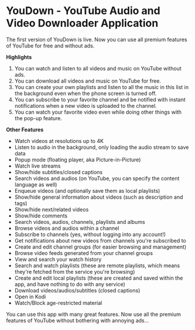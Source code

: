 # YouDown - YouTube Audio and Video Downloader Application
The first version of YouDown is live. Now you can use all premium features of YouTube for free and without ads.

**Highlights**

1. You can watch and listen to all videos and music on YouTube without ads.
2. You can download all videos and music on YouTube for free.
3. You can create your own playlists and listen to all the music in this list in the background even when the phone screen is turned off.
4. You can subscribe to your favorite channel and be notified with instant notifications when a new video is uploaded to the channel.
5. You can watch your favorite video even while doing other things with the pop-up feature.

**Other Features**

* Watch videos at resolutions up to 4K
* Listen to audio in the background, only loading the audio stream to save data
* Popup mode (floating player, aka Picture-in-Picture)
* Watch live streams
* Show/hide subtitles/closed captions
* Search videos and audios (on YouTube, you can specify the content language as well)
* Enqueue videos (and optionally save them as local playlists)
* Show/hide general information about videos (such as description and tags)
* Show/hide next/related videos
* Show/hide comments
* Search videos, audios, channels, playlists and albums
* Browse videos and audios within a channel
* Subscribe to channels (yes, without logging into any account!)
* Get notifications about new videos from channels you're subscribed to
* Create and edit channel groups (for easier browsing and management)
* Browse video feeds generated from your channel groups
* View and search your watch history
* Search and watch playlists (these are remote playlists, which means they're fetched from the service you're browsing)
* Create and edit local playlists (these are created and saved within the app, and have nothing to do with any service)
* Download videos/audios/subtitles (closed captions)
* Open in Kodi
* Watch/Block age-restricted material

You can use this app with many great features. Now use all the premium features of YouTube without bothering with annoying ads...
